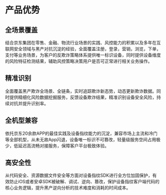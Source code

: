 # 产品优势

## 全场景覆盖

结合京东集团在零售、金融、物流行业场景的实践、风控能力的积累以及多年在互联网安全领域与黑产对抗沉淀的经验，全面覆盖注册，登录，营销，浏览，下单，支付等业务场景，为客户的反欺诈策略体系提供唯一标识设备，同时提供设备维度的风险特征检测结果，辅助风控策略决策用户是否可正常进行相关业务操作。

## 精准识别

全面覆盖黑产欺诈全场景、全链条，实时追踪欺诈新态势，动态更新欺诈数据。同时提供精细化风险数据挖掘服务，反馈设备欺诈结果，精准识别设备安全风险，持续对抗并提升识别率。

## 全机型兼容

依托京东20余款APP的最佳实践及设备指纹能力的沉淀，兼容市场上主流和冷门等全部机型，从未无故App闪退，设备唯一标识不可篡改，轻量级服务空间占用极少，低延迟高流畅对接服务，保障客户平台极致体验。

## 高安全性

从代码安全、资源数据文件安全等方面对设备指纹SDK进行全方位加固保护，有效防止iOS或者安卓SDK被破解、调试、逆向、篡改，保护设备指纹客户端代码的核心业务逻辑，提升黑产逆向分析的技术难度和消耗的时间成本。

